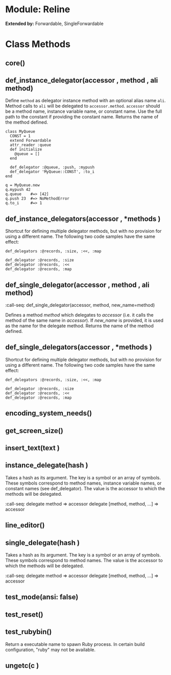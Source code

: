 # Module: Reline
  
**Extended by:** Forwardable, SingleForwardable
    



# Class Methods
## core() [](#method-c-core)
## def_instance_delegator(accessor , method , ali method) [](#method-c-def_instance_delegator)
Define `method` as delegator instance method with an optional alias name
`ali`. Method calls to `ali` will be delegated to `accessor.method`. 
`accessor` should be a method name, instance variable name, or constant name. 
Use the full path to the constant if providing the constant name. Returns the
name of the method defined.

    class MyQueue
      CONST = 1
      extend Forwardable
      attr_reader :queue
      def initialize
        @queue = []
      end

      def_delegator :@queue, :push, :mypush
      def_delegator 'MyQueue::CONST', :to_i
    end

    q = MyQueue.new
    q.mypush 42
    q.queue    #=> [42]
    q.push 23  #=> NoMethodError
    q.to_i     #=> 1
## def_instance_delegators(accessor , *methods ) [](#method-c-def_instance_delegators)
Shortcut for defining multiple delegator methods, but with no provision for
using a different name.  The following two code samples have the same effect:

    def_delegators :@records, :size, :<<, :map

    def_delegator :@records, :size
    def_delegator :@records, :<<
    def_delegator :@records, :map
## def_single_delegator(accessor , method , ali method) [](#method-c-def_single_delegator)
:call-seq:
    def_single_delegator(accessor, method, new_name=method)

Defines a method *method* which delegates to *accessor* (i.e. it calls the
method of the same name in *accessor*).  If *new_name* is provided, it is used
as the name for the delegate method. Returns the name of the method defined.
## def_single_delegators(accessor , *methods ) [](#method-c-def_single_delegators)
Shortcut for defining multiple delegator methods, but with no provision for
using a different name.  The following two code samples have the same effect:

    def_delegators :@records, :size, :<<, :map

    def_delegator :@records, :size
    def_delegator :@records, :<<
    def_delegator :@records, :map
## encoding_system_needs() [](#method-c-encoding_system_needs)
## get_screen_size() [](#method-c-get_screen_size)
## insert_text(text ) [](#method-c-insert_text)
## instance_delegate(hash ) [](#method-c-instance_delegate)
Takes a hash as its argument.  The key is a symbol or an array of symbols. 
These symbols correspond to method names, instance variable names, or constant
names (see def_delegator).  The value is the accessor to which the methods
will be delegated.

:call-seq:
    delegate method => accessor
    delegate [method, method, ...] => accessor
## line_editor() [](#method-c-line_editor)
## single_delegate(hash ) [](#method-c-single_delegate)
Takes a hash as its argument.  The key is a symbol or an array of symbols. 
These symbols correspond to method names.  The value is the accessor to which
the methods will be delegated.

:call-seq:
    delegate method => accessor
    delegate [method, method, ...] => accessor
## test_mode(ansi: false) [](#method-c-test_mode)
## test_reset() [](#method-c-test_reset)
## test_rubybin() [](#method-c-test_rubybin)
Return a executable name to spawn Ruby process. In certain build
configuration, "ruby" may not be available.
## ungetc(c ) [](#method-c-ungetc)

